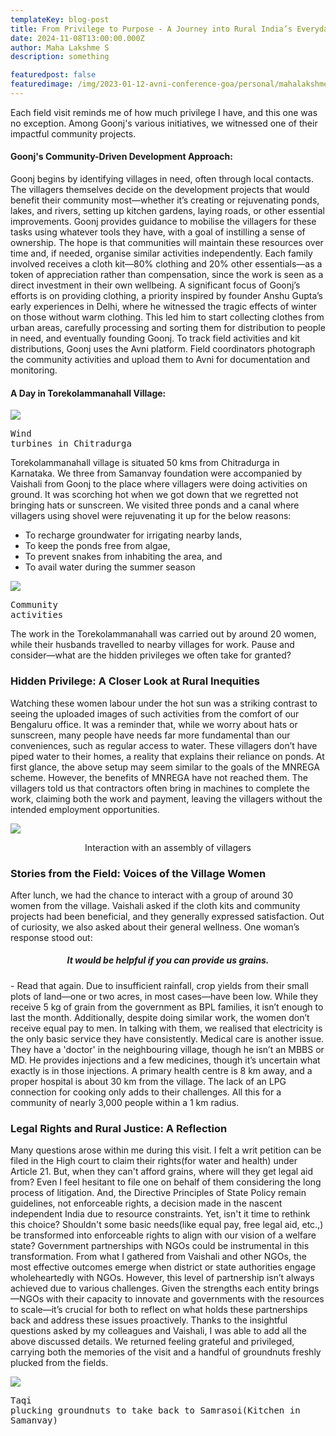 ```yaml
---
templateKey: blog-post
title: From Privilege to Purpose - A Journey into Rural India’s Everyday Struggles
date: 2024-11-08T13:00:00.000Z
author: Maha Lakshme S
description: something

featuredpost: false
featuredimage: /img/2023-01-12-avni-conference-goa/personal/mahalakshme_stretching_hands.jpg
---
```


Each field visit reminds me of how much privilege I have, and this one was no exception. Among Goonj's various initiatives, we witnessed one of their impactful community projects.

#### Goonj's Community-Driven Development Approach:
Goonj begins by identifying villages in need, often through local contacts. The villagers themselves decide on the development projects that would benefit their community most—whether it’s creating or rejuvenating ponds, lakes, and rivers, setting up kitchen gardens, laying roads, or other essential improvements. Goonj provides guidance to mobilise the villagers for these tasks using whatever tools they have, with a goal of instilling a sense of ownership. The hope is that communities will maintain these resources over time and, if needed, organise similar activities independently. Each family involved receives a cloth kit—80% clothing and 20% other essentials—as a token of appreciation rather than compensation, since the work is seen as a direct investment in their own wellbeing.
A significant focus of Goonj’s efforts is on providing clothing, a priority inspired by founder Anshu Gupta’s early experiences in Delhi, where he witnessed the tragic effects of winter on those without warm clothing. This led him to start collecting clothes from urban areas, carefully processing and sorting them for distribution to people in need, and eventually founding Goonj.
To track field activities and kit distributions, Goonj uses the Avni platform. Field coordinators photograph the community activities and upload them to Avni for documentation and monitoring.

#### A Day in Torekolammanahall Village:
![](/img/2024-11-08-from-privilege-to-purpose/turbines.png)<pre>Wind turbines in Chitradurga</pre>

Torekolammanahall village is situated 50 kms from Chitradurga in Karnataka. We three from Samanvay foundation were accompanied by Vaishali from Goonj to the place where villagers were doing activities on ground. It was scorching hot when we got down that we regretted not bringing hats or sunscreen. We visited three ponds and a canal where villagers using ​​shovel were rejuvenating it up for the below reasons:
- To recharge groundwater for irrigating nearby lands,
- To keep the ponds free from algae,
- To prevent snakes from inhabiting the area, and
- To avail water during the summer season

![](/img/2024-11-08-from-privilege-to-purpose/field_work.png)<pre>Community activities</pre>

The work in the Torekolammanahall was carried out by around 20 women, while their husbands travelled to nearby villages for work. Pause and consider—what are the hidden privileges we often take for granted?

### Hidden Privilege: A Closer Look at Rural Inequities
Watching these women labour under the hot sun was a striking contrast to seeing the uploaded images of such activities from the comfort of our Bengaluru office. It was a reminder that, while we worry about hats or sunscreen, many people have needs far more fundamental than our conveniences, such as regular access to water.
These villagers don’t have piped water to their homes, a reality that explains their reliance on ponds. At first glance, the above setup may seem similar to the goals of the MNREGA scheme. However, the benefits of MNREGA have not reached them. The villagers told us that contractors often bring in machines to complete the work, claiming both the work and payment, leaving the villagers without the intended employment opportunities.

![](/img/2024-11-08-from-privilege-to-purpose/assembly_of_villagers.jpeg)<p align="center">Interaction with an assembly of villagers</p>

### Stories from the Field: Voices of the Village Women
After lunch, we had the chance to interact with a group of around 30 women from the village. Vaishali asked if the cloth kits and community projects had been beneficial, and they generally expressed satisfaction. Out of curiosity, we also asked about their general wellness.
One woman’s response stood out: <h5 align="center"><i> It would be helpful if you can provide us grains.</i></h5> - Read that again.
Due to insufficient rainfall, crop yields from their small plots of land—one or two acres, in most cases—have been low. While they receive 5 kg of grain from the government as BPL families, it isn’t enough to last the month. Additionally, despite doing similar work, the women don’t receive equal pay to men.
In talking with them, we realised that electricity is the only basic service they have consistently. Medical care is another issue. They have a 'doctor' in the neighbouring village, though he isn’t an MBBS or MD. He provides injections and a few medicines, though it’s uncertain what exactly is in those injections. A primary health centre is 8 km away, and a proper hospital is about 30 km from the village. The lack of an LPG connection for cooking only adds to their challenges. All this for a community of nearly 3,000 people within a 1 km radius.

### Legal Rights and Rural Justice: A Reflection
Many questions arose within me during this visit. I felt a writ petition can be filed in the High court to claim their rights(for water and health) under Article 21. But, when they can't afford grains, where will they get legal aid from? Even I feel hesitant to file one on behalf of them considering the long process of litigation. And, the Directive Principles of State Policy remain guidelines, not enforceable rights, a decision made in the nascent independent India due to resource constraints. Yet, isn't it time to rethink this choice? Shouldn't some basic needs(like equal pay, free legal aid, etc.,) be transformed into enforceable rights to align with our vision of a welfare state?
Government partnerships with NGOs could be instrumental in this transformation. From what I gathered from Vaishali and other NGOs, the most effective outcomes emerge when district or state authorities engage wholeheartedly with NGOs. However, this level of partnership isn’t always achieved due to various challenges. Given the strengths each entity brings—NGOs with their capacity to innovate and governments with the resources to scale—it’s crucial for both to reflect on what holds these partnerships back and address these issues proactively.
Thanks to the insightful questions asked by my colleagues and Vaishali, I was able to add all the above discussed details. We returned feeling grateful and privileged, carrying both the memories of the visit and a handful of groundnuts freshly plucked from the fields.

![](/img/2024-11-08-from-privilege-to-purpose/taqi_plucking_groundnuts.png)<pre>Taqi plucking groundnuts to take back to Samrasoi(Kitchen in Samanvay)</pre>
